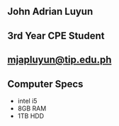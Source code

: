 ## John Adrian Luyun
## 3rd Year CPE Student
## mjapluyun@tip.edu.ph
## Computer Specs
* intel i5
* 8GB RAM
* 1TB HDD
